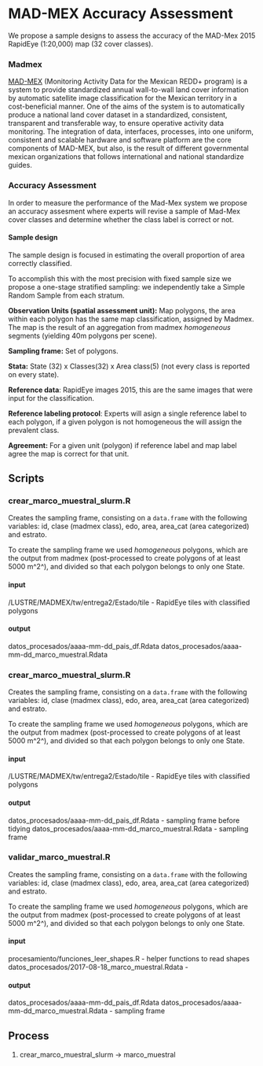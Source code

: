 # MAD-MEX Accuracy Assessment

We propose a sample designs to assess the accuracy of the 
MAD-Mex 2015 RapidEye (1:20,000) map (32 cover classes). 

### Madmex
[MAD-MEX](http://madmex.conabio.gob.mx) (Monitoring Activity Data for the 
Mexican REDD+ program) is a system to provide standardized annual wall-to-wall 
land cover information by automatic satellite image classification for the 
Mexican territory in a cost-beneficial manner. One of the aims of the system is 
to automatically produce a national land cover dataset in a standardized, 
consistent, transparent and transferable 
way, to ensure operative activity data monitoring. The integration of data, 
interfaces, processes, into one uniform, consistent and scalable hardware and 
software platform are the core components of MAD-MEX, but also, is the result 
of different governmental mexican organizations that follows international and national standardize guides. 

### Accuracy Assessment
In order to measure the performance of the Mad-Mex system we propose an 
accuracy assesment where experts will revise a sample of Mad-Mex cover classes 
and determine whether the class label is correct or not. 

#### Sample design
The sample design is focused in estimating the overall proportion of area 
correctly classified. 

To accomplish this with the most precision with fixed sample size we propose a 
one-stage stratified sampling: we independently take a Simple Random Sample 
from each stratum.

**Observation Units (spatial assessment unit):** Map polygons, the area within
each polygon has the same map classification, assigned by Madmex. The map is the 
result of an aggregation from madmex *homogeneous* segments (yielding 40m 
polygons per scene).

**Sampling frame:** Set of polygons.  

**Stata:** State (32) x Classes(32) x Area class(5) (not every class is reported on every state).

**Reference data**: RapidEye images 2015, this are the same images that were
input for the classification.

**Reference labeling protocol**: Experts will asign a single reference label to 
each polygon, if a given polygon is not homogeneous the will assign the 
prevalent class.

**Agreement:** For a given unit (polygon) if reference label and map label 
agree the map is correct for that unit.

## Scripts

### crear_marco_muestral_slurm.R
Creates the sampling frame, consisting on a `data.frame` with the following variables: id, clase (madmex class), edo, 
area, area_cat (area categorized) and estrato.

To create the sampling frame we used *homogeneous* polygons, which are the output from madmex (post-processed to create polygons of at least 5000 m^2^), and divided so that each polygon belongs to only one State.

#### input 
/LUSTRE/MADMEX/tw/entrega2/Estado/tile - RapidEye tiles with classified polygons

#### output
datos_procesados/aaaa-mm-dd_pais_df.Rdata
datos_procesados/aaaa-mm-dd_marco_muestral.Rdata

### crear_marco_muestral_slurm.R
Creates the sampling frame, consisting on a `data.frame` with the following variables: id, clase (madmex class), edo, 
area, area_cat (area categorized) and estrato.

To create the sampling frame we used *homogeneous* polygons, which are the output from madmex (post-processed to create polygons of at least 5000 m^2^), and divided so that each polygon belongs to only one State.

#### input 
/LUSTRE/MADMEX/tw/entrega2/Estado/tile - RapidEye tiles with classified polygons

#### output
datos_procesados/aaaa-mm-dd_pais_df.Rdata - sampling frame before tidying
datos_procesados/aaaa-mm-dd_marco_muestral.Rdata - sampling frame

### validar_marco_muestral.R
Creates the sampling frame, consisting on a `data.frame` with the following variables: id, clase (madmex class), edo, 
area, area_cat (area categorized) and estrato.

To create the sampling frame we used *homogeneous* polygons, which are the output from madmex (post-processed to create polygons of at least 5000 m^2^), and divided so that each polygon belongs to only one State.

#### input 
procesamiento/funciones_leer_shapes.R - helper functions to read shapes
datos_procesados/2017-08-18_marco_muestral.Rdata - 

#### output
datos_procesados/aaaa-mm-dd_pais_df.Rdata
datos_procesados/aaaa-mm-dd_marco_muestral.Rdata - sampling frame

## Process

1. crear_marco_muestral_slurm -> marco_muestral


